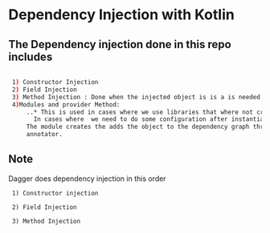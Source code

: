 # Dependency Injection with Kotlin


## The Dependency injection done in this repo includes



 ```bash

  1) Constructor Injection
  2) Field Injection
  3) Method Injection : Done when the injected object is is a is needed in a dependency
  4)Modules and provider Method:
      ..* This is used in cases where we use libraries that where not created in the project (ie in situations where we cannot add the @Inject annotation to the constructor or in cases)
        In cases where  we need to do some configuration after instantiation of a class .
      The module creates the adds the object to the dependency graph through the provider is used to instantiate the class.In the example the Wheel class will act as the class that we are not allowed to add the @Inject
      annotator.

 ```



## Note

   Dagger does dependency injection in this order
   
     1) Constructor injection
     
     2) Field Injection
     
     3) Method Injection


 
